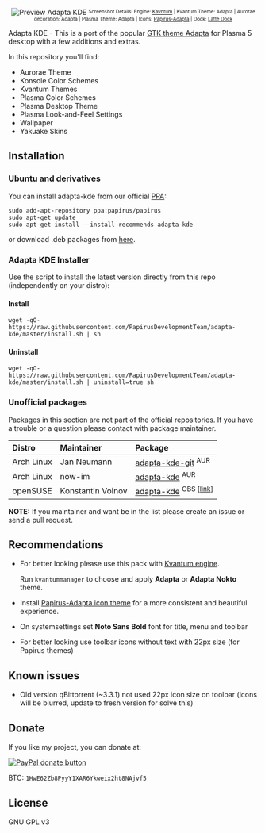 <p align="center">
  <img src="https://raw.githubusercontent.com/PapirusDevelopmentTeam/adapta-kde/master/preview.png" alt="Preview Adapta KDE"/>
  <sup><sub>Screenshot Details: Engine: <a href="https://github.com/tsujan/Kvantum/tree/master/Kvantum">Kavntum</a> | Kvantum Theme: Adapta | Aurorae decoration: Adapta | Plasma Theme: Adapta | Icons: <a href="https://github.com/PapirusDevelopmentTeam/papirus-icon-theme">Papirus-Adapta</a> | Dock: <a href="https://github.com/psifidotos/Latte-Dock">Latte Dock</a></sub></sup>
</p>

Adapta KDE - This is a port of the popular [GTK theme Adapta](https://github.com/adapta-project/adapta-gtk-theme) for Plasma 5 desktop with a few additions and extras.

In this repository you'll find:

- Aurorae Theme
- Konsole Color Schemes
- Kvantum Themes
- Plasma Color Schemes
- Plasma Desktop Theme
- Plasma Look-and-Feel Settings
- Wallpaper
- Yakuake Skins

## Installation

### Ubuntu and derivatives

You can install adapta-kde from our official [PPA](https://launchpad.net/~papirus/+archive/ubuntu/papirus):

```
sudo add-apt-repository ppa:papirus/papirus
sudo apt-get update
sudo apt-get install --install-recommends adapta-kde
```

or download .deb packages from [here](https://launchpad.net/~papirus/+archive/ubuntu/papirus/+packages?field.name_filter=adapta-kde).

### Adapta KDE Installer

Use the script to install the latest version directly from this repo (independently on your distro):

#### Install

```
wget -qO- https://raw.githubusercontent.com/PapirusDevelopmentTeam/adapta-kde/master/install.sh | sh
```

#### Uninstall

```
wget -qO- https://raw.githubusercontent.com/PapirusDevelopmentTeam/adapta-kde/master/install.sh | uninstall=true sh
```

### Unofficial packages

Packages in this section are not part of the official repositories. If you have a trouble or a question please contact with package maintainer.

| **Distro** | **Maintainer** | **Package** |
|:-----------|:---------------|:------------|
| Arch Linux | Jan Neumann    | [adapta-kde-git](https://aur.archlinux.org/packages/adapta-kde-git/) <sup>AUR</sup> |
| Arch Linux | now-im         | [adapta-kde](https://aur.archlinux.org/packages/adapta-kde/) <sup>AUR</sup> |
| openSUSE | Konstantin Voinov | [adapta-kde](https://software.opensuse.org/download.html?project=home:kill_it&package=adapta-kde) <sup>OBS [[link](https://build.opensuse.org/package/show/home:kill_it/adapta-kde)]</sub> |

**NOTE:** If you maintainer and want be in the list please create an issue or send a pull request.

## Recommendations

- For better looking please use this pack with [Kvantum engine](https://github.com/tsujan/Kvantum/tree/master/Kvantum).

  Run `kvantummanager` to choose and apply **Adapta** or **Adapta Nokto** theme.

- Install [Papirus-Adapta icon theme](https://github.com/PapirusDevelopmentTeam/papirus-icon-theme) for a more consistent and beautiful experience.

- On systemsettings set **Noto Sans Bold** font for title, menu and toolbar

- For better looking use toolbar icons without text with 22px size (for Papirus themes)

## Known issues

- Old version qBittorrent (~3.3.1) not used 22px icon size on toolbar (icons will be blurred, update to fresh version for solve this)

## Donate

If you like my project, you can donate at:

<span class="paypal"><a href="https://www.paypal.me/varlesh" title="Donate to this project using Paypal"><img src="https://www.paypalobjects.com/webstatic/mktg/Logo/pp-logo-100px.png" alt="PayPal donate button" /></a></span>

BTC: `1HwE62Zb8PyyY1XAR6Ykweix2ht8NAjvf5`

## License

GNU GPL v3
